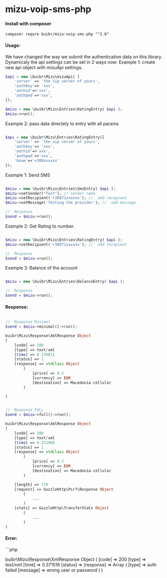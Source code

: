# mizu-voip-sms-php

<h4>Install with composer</h4>

```terminal
composer requre buibr/mizu-voip-sms-php "^2.0"
```

<h4>Usage:</h4>

We have changed the way we submit the authentication data on this library. Dynamicaly the api settings can be set in 2 ways now:
Example 1: create new api object with mizuApi settings.
```php
$api = new \buibr\Mizu\mizuApi( [
    'server' => 'the sip server of yours',
    'authkey'=> 'xxx',
    'authid'=>'xxx',
    'authpwd'=>'xxx',
]);

$mizu = new \buibr\Mizu\Entries\RatingEntry( $api );
$mizu->run();

```

Example 2: pass data directely to entry with all params
```php

$api = new \buibr\Mizu\Entries\RatingEntry([
    'server' => 'the sip server of yours',
    'authkey'=> 'xxx',
    'authid'=>'xxx',
    'authpwd'=>'xxx',
    'bnum'=>'+389xxxxxx'
]);

```



Example 1: Send SMS
```php

$mizu = new \buibr\Mizu\Entries\SmsEntry( $api );
$mizu->setSender("Test"); // sender name
$mizu->setRecipient('+38971xxxxxx'); //  add recepient
$mizu->setMessage('Testing the provider'); //  add message

//  Response
$send = $mizu->run();

```

Example 2: Get Rating to number.
```php

$mizu = new \buibr\Mizu\Entries\RatingEntry( $api );
$mizu->setRecipient('+38971xxxxxx'); //  add recepient

//  Response
$send = $mizu->run();

```

Example 3: Balance of the account
```php

$mizu = new \buibr\Mizu\Entries\BalanceEntry( $api );

//  Response
$send = $mizu->run();

```

<h4>Response:</h4> 

```php

//  Response Minimal
$send = $mizu->minimal()->run();

buibr\Mizu\Response\XmlResponse Object
(
    [code] => 200
    [type] => text/xml
    [time] => 0.376011
    [status] => 1
    [response] => stdClass Object
        (
            [price] => 0.2
            [currency] => EUR
            [destination] => Macedonia-cellular
        )

)


//  Response FULL
$send = $mizu->full()->run();

buibr\Mizu\Response\XmlResponse Object
(
    [code] => 200
    [type] => text/xml
    [time] => 0.372968
    [status] => 1
    [response] => stdClass Object
        (
            [price] => 0.2
            [currency] => EUR
            [destination] => Macedonia-cellular
        )

    [length] => 179
    [request] => GuzzleHttp\Psr7\Response Object
        (
            ...
        )
    [stats] => GuzzleHttp\TransferStats Object
        (
            ...
        )
)

```

<h4>Error:</h4> 
```php

buibr\Mizu\Response\XmlResponse Object
(
    [code] => 200
    [type] => text/xml
    [time] => 0.371516
    [status] => 
    [response] => Array
        (
            [type] => auth failed
            [message] =>  wrong user or password
        )
)

```

